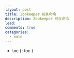 ```yaml
---
layout: post
title: Zookeeper 相关命令
description: Zookeeper 相关命令
lead: 
comments: true
categories: 
  - note
---
```


- toc
{: toc }



